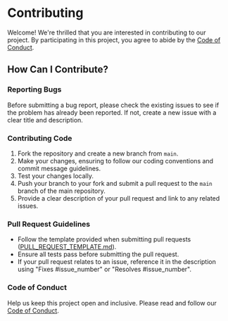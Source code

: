 # Contributing

Welcome! We're thrilled that you are interested in contributing to our project. By participating in this project, you agree to abide by the [Code of Conduct](./CODE_OF_CONDUCT.md).

## How Can I Contribute?

### Reporting Bugs

Before submitting a bug report, please check the existing issues to see if the problem has already been reported. If not, create a new issue with a clear title and description.

### Contributing Code

1. Fork the repository and create a new branch from `main`.
2. Make your changes, ensuring to follow our coding conventions and commit message guidelines.
3. Test your changes locally.
4. Push your branch to your fork and submit a pull request to the `main` branch of the main repository.
5. Provide a clear description of your pull request and link to any related issues.

### Pull Request Guidelines

- Follow the template provided when submitting pull requests ([PULL_REQUEST_TEMPLATE.md](./.github/PULL_REQUEST_TEMPLATE.md)).
- Ensure all tests pass before submitting the pull request.
- If your pull request relates to an issue, reference it in the description using "Fixes #issue_number" or "Resolves #issue_number".

### Code of Conduct

Help us keep this project open and inclusive. Please read and follow our [Code of Conduct](./CODE_OF_CONDUCT.md).
